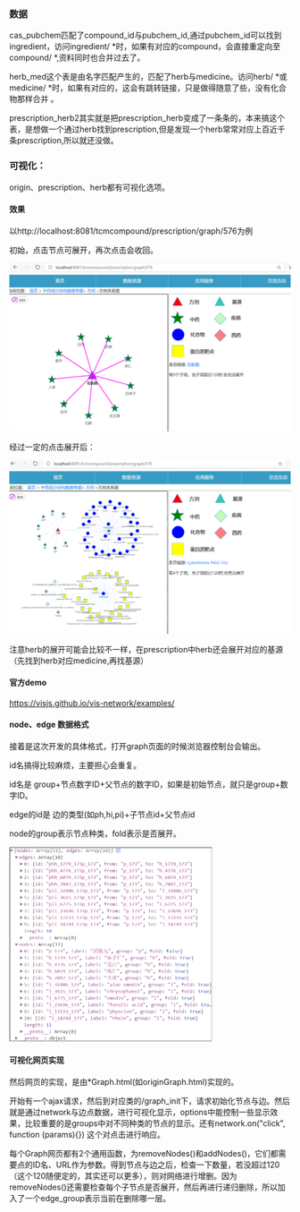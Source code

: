 ### 数据

cas_pubchem匹配了compound_id与pubchem_id,通过pubchem_id可以找到ingredient，访问ingredient/ *时，如果有对应的compound，会直接重定向至compound/ *,资料同时也合并过去了。

herb_med这个表是由名字匹配产生的，匹配了herb与medicine。访问herb/ *或medicine/ *时，如果有对应的，这会有跳转链接，只是做得随意了些，没有化合物那样合并 。

prescription_herb2其实就是把prescription_herb变成了一条条的，本来搞这个表，是想做一个通过herb找到prescription,但是发现一个herb常常对应上百近千条prescription,所以就还没做。



### 可视化：

origin、prescription、herb都有可视化选项。

#### 效果

以http://localhost:8081/tcmcompound/prescription/graph/576为例

初始，点击节点可展开，再次点击会收回。

<img src="readme_img/image-20200803193449667.png" alt="image-20200803193449667" style="zoom:67%;" />



经过一定的点击展开后：

<img src="readme_img/image-20200803193314425.png" alt="image-20200803193314425" style="zoom:67%;" />



注意herb的展开可能会比较不一样，在prescription中herb还会展开对应的基源（先找到herb对应medicine,再找基源）

#### 官方demo  

https://visjs.github.io/vis-network/examples/

#### node、edge 数据格式

接着是这次开发的具体格式，打开graph页面的时候浏览器控制台会输出。

id名搞得比较麻烦，主要担心会重复。

id名是   group+节点数字ID+父节点的数字ID，如果是初始节点，就只是group+数字ID。

edge的id是   边的类型(如ph,hi,pi)+子节点id+父节点id



node的group表示节点种类，fold表示是否展开。

<img src="readme_img/image-20200803185722010.png" alt="image-20200803185722010" style="zoom:50%;" />

#### 可视化网页实现

然后网页的实现，是由*Graph.html(如originGraph.html)实现的。

开始有一个ajax请求，然后到对应类的/graph_init下，请求初始化节点与边。然后就是通过network与边点数据，进行可视化显示，options中能控制一些显示效果，比较重要的是groups中对不同种类的节点的显示。还有network.on("click", function (params){}) 这个对点击进行响应。

每个Graph网页都有2个通用函数，为removeNodes()和addNodes()，它们都需要点的ID名、URL作为参数。得到节点与边之后，检查一下数量，若没超过120（这个120随便定的，其实还可以更多），则对网络进行增删。因为removeNodes()还需要检查每个子节点是否展开，然后再进行递归删除，所以加入了一个edge_group表示当前在删除哪一层。 





